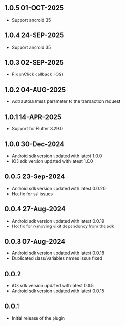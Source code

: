 ## 1.0.5 01-OCT-2025

* Support android 35

## 1.0.4 24-SEP-2025

* Support android 35

## 1.0.3 02-SEP-2025

* Fix onClick callback (iOS)

## 1.0.2 04-AUG-2025

* Add autoDismiss parameter to the transaction request

## 1.0.1 14-APR-2025

* Support for Flutter 3.29.0

## 1.0.0 30-Dec-2024

* Android sdk version updated with latest 1.0.0
* iOS sdk version updated with latest 1.0.0

## 0.0.5 23-Sep-2024

* Android sdk version updated with latest 0.0.20
* Hot fix for ssl issues

## 0.0.4 27-Aug-2024

* Android sdk version updated with latest 0.0.19
* Hot fix for removing uikit dependency from the sdk

## 0.0.3 07-Aug-2024

* Android sdk version updated with latest 0.0.18
* Duplicated class/variables names issue fixed

## 0.0.2

* iOS sdk version updated with latest 0.0.5
* Android sdk version updated with latest 0.0.15

## 0.0.1

* Initial release of the plugin
